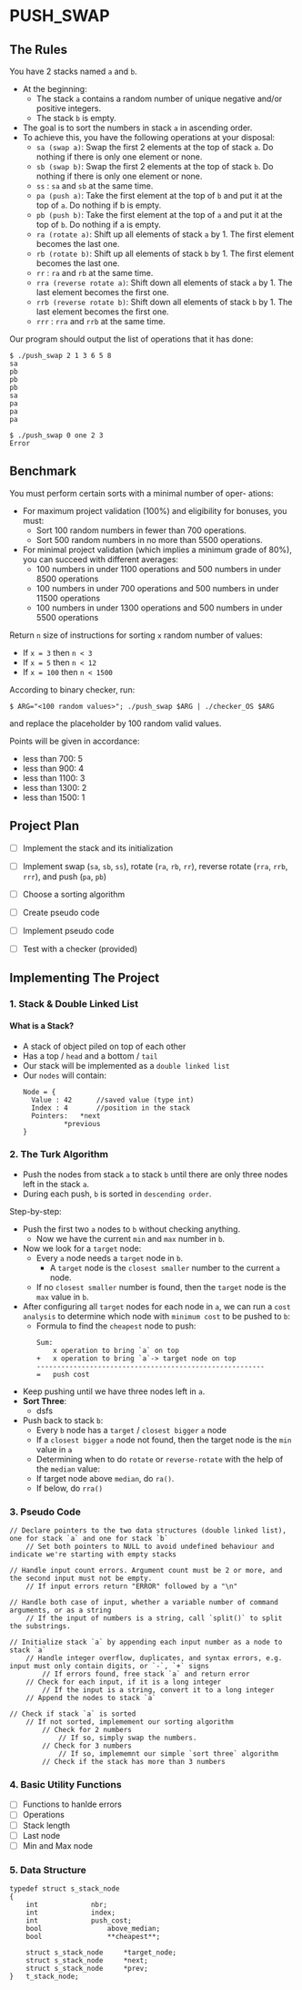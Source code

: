 # PUSH_SWAP

## The Rules
You have 2 stacks named `a` and `b`.
- At the beginning:
	- The stack `a` contains a random number of unique negative and/or positive integers.
	- The stack `b` is empty.
- The goal is to sort the numbers in stack `a` in ascending order.
- To achieve this, you have the following operations at your disposal:
  - `sa (swap a)`: Swap the first 2 elements at the top of stack `a`. Do nothing if there is only one element or none.
  - `sb (swap b)`: Swap the first 2 elements at the top of stack `b`. Do nothing if there is only one element or none.
  - `ss` : `sa` and `sb` at the same time.
  - `pa (push a)`: Take the first element at the top of `b` and put it at the top of `a`. Do nothing if b is empty.
  - `pb (push b)`: Take the first element at the top of `a` and put it at the top of `b`. Do nothing if a is empty.
  - `ra (rotate a)`: Shift up all elements of stack `a` by 1. The first element becomes the last one.
  - `rb (rotate b)`: Shift up all elements of stack `b` by 1. The first element becomes the last one.
  - `rr` : `ra` and `rb` at the same time.
  - `rra (reverse rotate a)`: Shift down all elements of stack `a` by 1. The last element becomes the first one.
  - `rrb (reverse rotate b)`: Shift down all elements of stack `b` by 1. The last element becomes the first one.
  - `rrr` : `rra` and `rrb` at the same time.


Our program should output the list of operations that it has done:

```
$ ./push_swap 2 1 3 6 5 8
sa
pb
pb
pb
sa
pa
pa
pa

$ ./push_swap 0 one 2 3
Error
```

## Benchmark

You must perform certain sorts with a minimal number of oper-
ations:
- For maximum project validation (100%) and eligibility for bonuses, you must:
	- Sort 100 random numbers in fewer than 700 operations.
	- Sort 500 random numbers in no more than 5500 operations.
- For minimal project validation (which implies a minimum grade of 80%), you can succeed with different averages:
  - 100 numbers in under 1100 operations and 500 numbers in under 8500 operations
  - 100 numbers in under 700 operations and 500 numbers in under 11500 operations
  - 100 numbers in under 1300 operations and 500 numbers in under 5500 operations

Return `n` size of instructions for sorting `x` random number of values:
- If `x = 3` then `n < 3`
- If `x = 5` then `n < 12`
- If `x = 100` then `n < 1500`


According to binary checker, run:
```
$ ARG="<100 random values>"; ./push_swap $ARG | ./checker_OS $ARG
```
and replace the placeholder by 100 random valid values.

Points will be given in accordance:
- less than 700: 5
- less than 900: 4
- less than 1100: 3
- less than 1300: 2
- less than 1500: 1

## Project Plan
- [ ] Implement the stack and its initialization
- [ ] Implement swap (`sa`, `sb`, `ss`), rotate (`ra`, `rb`, `rr`), reverse rotate (`rra`, `rrb`, `rrr`), and push (`pa`, `pb`)
- [ ] Choose a sorting algorithm
- [ ] Create pseudo code
- [ ] Implement pseudo code
- [ ] Test with a checker (provided)


## Implementing The Project

### 1. Stack & Double Linked List
#### What is a Stack?
- A stack of object piled on top of each other
- Has a top / `head` and a bottom / `tail`
- Our stack will be implemented as a `double linked list`
- Our `nodes` will contain:
  ```
  Node = {
	Value : 42		//saved value (type int)
	Index : 4		//position in the stack
	Pointers:	*next
			*previous
  }
  ```
### 2. The Turk Algorithm
- Push the nodes from stack `a` to stack `b` until there are only three nodes left in the stack `a`.
- During each push, `b` is sorted in `descending order`.

Step-by-step:
- Push the first two `a` nodes to `b` without checking anything.
  - Now we have the current `min` and `max` number in `b`.
- Now we look for a `target` node:
  - Every `a` node needs a `target` node in `b`.
    - A `target` node is the `closest smaller` number to the current `a` node.
  - If no `closest smaller` number is found, then the `target` node is the `max` value in `b`.
- After configuring all `target` nodes for each node in `a`, we can run a `cost analysis` to determine which node with `minimum cost` to be pushed to `b`:
  - Formula to find the `cheapest` node to push:
	```
	Sum:
		x operation to bring `a` on top
	+	x operation to bring `a`-> target node on top
	--------------------------------------------------------
	=	push cost
	```
- Keep pushing until we have three nodes left in `a`.
- **Sort Three**:
  - dsfs
- Push back to stack `b`:
  - Every `b` node has a `target` / `closest bigger` `a` node
  - If a `closest bigger` `a` node not found, then the target node is the `min` value in `a`
  - Determining when to do `rotate` or `reverse-rotate` with the help of the `median` value:
  - If target node above `median`, do `ra()`.
  - If below, do `rra()`

### 3. Pseudo **Code**
```
// Declare pointers to the two data structures (double linked list), one for stack `a` and one for stack `b`
	// Set both pointers to NULL to avoid undefined behaviour and indicate we're starting with empty stacks

// Handle input count errors. Argument count must be 2 or more, and the second input must not be empty.
	// If input errors return "ERROR" followed by a "\n"

// Handle both case of input, whether a variable number of command arguments, or as a string
	// If the input of numbers is a string, call `split()` to split the substrings.

// Initialize stack `a` by appending each input number as a node to stack `a`
	// Handle integer overflow, duplicates, and syntax errors, e.g. input must only contain digits, or `-`, `+` signs
		// If errors found, free stack `a` and return error
	// Check for each input, if it is a long integer
		// If the input is a string, convert it to a long integer
	// Append the nodes to stack `a`

// Check if stack `a` is sorted
	// If not sorted, implemement our sorting algorithm
		// Check for 2 numbers
			// If so, simply swap the numbers.
		// Check for 3 numbers
			// If so, implememnt our simple `sort three` algorithm
		// Check if the stack has more than 3 numbers
```

### 4. Basic Utility Functions
- [ ] Functions to hanlde errors
- [ ] Operations
- [ ] Stack length
- [ ] Last node
- [ ] Min and Max node

### 5. Data Structure
```
typedef struct s_stack_node
{
	int				nbr;
	int				index;
	int				push_cost;
	bool				above_median;
	bool				**cheapest**;

	struct s_stack_node		*target_node;
	struct s_stack_node		*next;
	struct s_stack_node		*prev;
}	t_stack_node;
```
